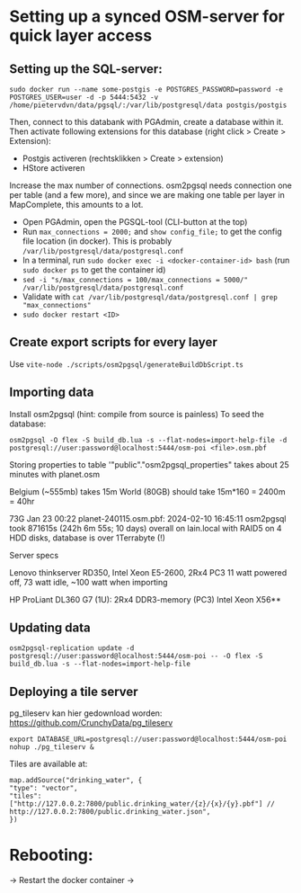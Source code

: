 # Setting up a synced OSM-server for quick layer access

## Setting up the SQL-server:

`sudo docker run --name some-postgis -e POSTGRES_PASSWORD=password -e POSTGRES_USER=user -d -p 5444:5432 -v /home/pietervdvn/data/pgsql/:/var/lib/postgresql/data postgis/postgis`

Then, connect to this databank with PGAdmin, create a database within it.
Then activate following extensions for this database (right click > Create > Extension):

- Postgis activeren (rechtsklikken > Create > extension)
- HStore activeren

Increase the max number of connections. osm2pgsql needs connection one per table (and a few more), and since we are making one table per layer in MapComplete, this amounts to a lot.

- Open PGAdmin, open the PGSQL-tool (CLI-button at the top)
- Run `max_connections = 2000;` and `show config_file;` to get the config file location (in docker). This is probably `/var/lib/postgresql/data/postgresql.conf`
- In a terminal, run `sudo docker exec -i <docker-container-id> bash` (run `sudo docker ps` to get the container id)
- `sed -i "s/max_connections = 100/max_connections = 5000/" /var/lib/postgresql/data/postgresql.conf`
- Validate with `cat /var/lib/postgresql/data/postgresql.conf | grep "max_connections"`
- `sudo docker restart <ID>`

## Create export scripts for every layer

Use `vite-node ./scripts/osm2pgsql/generateBuildDbScript.ts`

## Importing data

Install osm2pgsql (hint: compile from source is painless)
To seed the database:

````
osm2pgsql -O flex -S build_db.lua -s --flat-nodes=import-help-file -d postgresql://user:password@localhost:5444/osm-poi <file>.osm.pbf 
````
Storing properties to table '"public"."osm2pgsql_properties" takes about 25 minutes with planet.osm

Belgium (~555mb) takes 15m
World (80GB) should take 15m*160 = 2400m = 40hr

73G Jan 23 00:22 planet-240115.osm.pbf: 2024-02-10 16:45:11  osm2pgsql took 871615s (242h 6m 55s; 10 days) overall on lain.local with RAID5 on 4 HDD disks, database is over 1Terrabyte (!)

Server specs

Lenovo thinkserver RD350, Intel Xeon E5-2600, 2Rx4 PC3 
    11 watt powered off, 73 watt idle, ~100 watt when importing

HP ProLiant DL360 G7 (1U): 2Rx4 DDR3-memory (PC3)
    Intel Xeon X56**


## Updating data

`osm2pgsql-replication update -d postgresql://user:password@localhost:5444/osm-poi -- -O flex -S build_db.lua -s --flat-nodes=import-help-file`


## Deploying a tile server

pg_tileserv kan hier gedownload worden: https://github.com/CrunchyData/pg_tileserv

````
export DATABASE_URL=postgresql://user:password@localhost:5444/osm-poi
nohup ./pg_tileserv &
````

Tiles are available at: 
````
map.addSource("drinking_water", {
"type": "vector",
"tiles": ["http://127.0.0.2:7800/public.drinking_water/{z}/{x}/{y}.pbf"] // http://127.0.0.2:7800/public.drinking_water.json",
})
````

# Rebooting:

-> Restart the docker container
-> 
